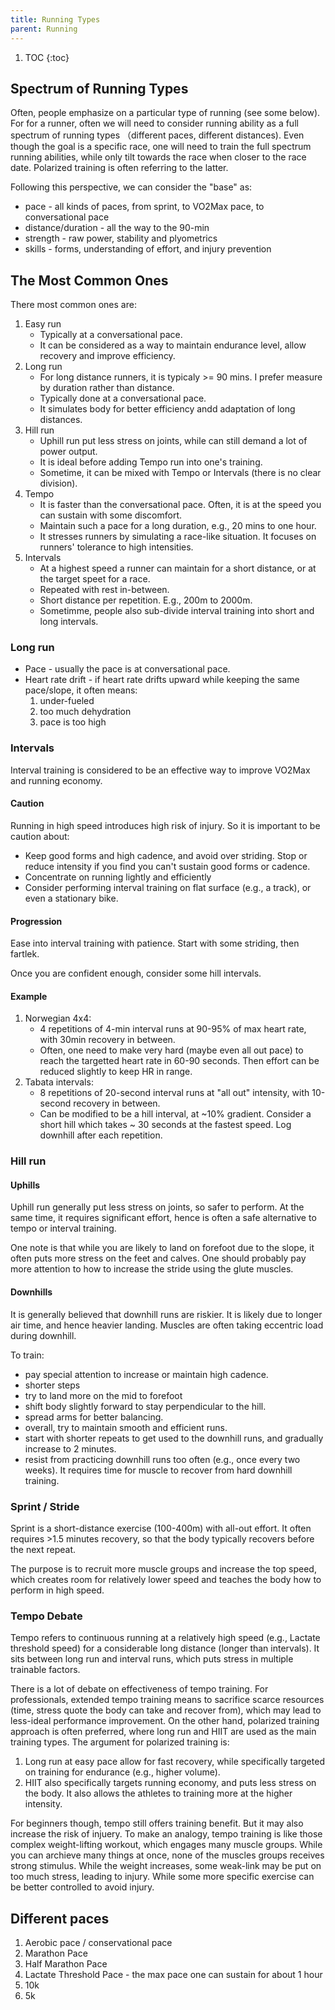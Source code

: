```yaml
---
title: Running Types
parent: Running
---
```


1. TOC
{:toc}

## Spectrum of Running Types

Often, people emphasize on a particular type of running (see some below). For for a runner, often we will need to consider running ability as a full spectrum of running types （different paces, different distances). Even though the goal is a specific race, one will need to train the full spectrum running abilities, while only tilt towards the race when closer to the race date. Polarized training is often referring to the latter.

Following this perspective, we can consider the "base" as:

* pace - all kinds of paces, from sprint, to VO2Max pace, to conversational pace
* distance/duration - all the way to the 90-min 
* strength - raw power, stability and plyometrics
* skills - forms, understanding of effort, and injury prevention




## The Most Common Ones

There most common ones are:

1. Easy run
    * Typically at a conversational pace.
    * It can be considered as a way to maintain endurance level, allow recovery and improve efficiency.
1. Long run
    * For long distance runners, it is typicaly >= 90 mins. I prefer measure by duration rather than distance.
    * Typically done at a conversational pace.
    * It simulates body for better efficiency andd adaptation of long distances.
1. Hill run
    * Uphill run put less stress on joints, while can still demand a lot of power output.
    * It is ideal before adding Tempo run into one's training.
    * Sometime, it can be mixed with Tempo or Intervals (there is no clear division).
1. Tempo
    * It is faster than the conversational pace. Often, it is at the speed you can sustain with some discomfort.
    * Maintain such a pace for a long duration, e.g., 20 mins to one hour.
    * It stresses runners by simulating a race-like situation. It focuses on runners' tolerance to high intensities.
1. Intervals
    * At a highest speed a runner can maintain for a short distance, or at the target speet for a race.
    * Repeated with rest in-between.
    * Short distance per repetition. E.g., 200m to 2000m.
    * Sometimme, people also sub-divide interval training into short and long intervals.

### Long run

* Pace - usually the pace is at conversational pace.
* Heart rate drift - if heart rate drifts upward while keeping the same pace/slope, it often means:
    1. under-fueled
    1. too much dehydration
    1. pace is too high

### Intervals

Interval training is considered to be an effective way to improve VO2Max and running economy.

#### Caution

Running in high speed introduces high risk of injury. So it is important to be caution about:

* Keep good forms and high cadence, and avoid over striding. Stop or reduce intensity if you find you can't sustain good forms or cadence.
* Concentrate on running lightly and efficiently
* Consider performing interval training on flat surface (e.g., a track), or even a stationary bike.

#### Progression

Ease into interval training with patience. Start with some striding, then fartlek.

Once you are confident enough, consider some hill intervals.

#### Example

1. Norwegian 4x4:
    * 4 repetitions of 4-min interval runs at 90-95% of max heart rate, with 30min recovery in between.
    * Often, one need to make very hard (maybe even all out pace) to reach the targetted heart rate in 60-90 seconds. Then effort can be reduced slightly to keep HR in range.
1. Tabata intervals:
    * 8 repetitions of 20-second interval runs at "all out" intensity, with 10-second recovery in between.
    * Can be modified to be a hill interval, at ~10% gradient. Consider a short hill which takes ~ 30 seconds at the fastest speed. Log downhill after each repetition.

### Hill run

#### Uphills

Uphill run generally put less stress on joints, so safer to perform. At the same time, it requires significant effort, hence is often a safe alternative to tempo or interval training.

One note is that while you are likely to land on forefoot due to the slope, it often puts more stress on the feet and calves. One should probably pay more attention to how to increase the stride using the glute muscles.

#### Downhills

It is generally believed that downhill  runs are riskier. It is likely due to longer air time, and hence heavier landing. Muscles are often taking eccentric load during downhill.

To train:

* pay special attention to increase or maintain high cadence.
* shorter steps
* try to land more on the mid to forefoot
* shift body slightly forward to stay perpendicular to the hill.
* spread arms for better balancing.
* overall, try to maintain smooth and efficient runs.
* start with shorter repeats to get used to the downhill runs, and gradually increase to 2 minutes.
* resist from practicing downhill runs too often (e.g., once every two weeks). It requires time for muscle to recover from hard downhill training.

### Sprint / Stride

Sprint is a short-distance exercise (100-400m) with all-out effort. It often requires >1.5 minutes recovery, so that the body typically recovers before the next repeat. 

The purpose is to recruit more muscle groups and increase the top speed, which creates room for relatively lower speed and teaches the body how to perform in high speed.

### Tempo Debate

Tempo refers to continuous running at a relatively high speed (e.g., Lactate threshold speed) for a considerable long distance (longer than intervals). It sits between long run and interval runs, which puts stress in multiple trainable factors.

There is a lot of debate on effectiveness of tempo training. For professionals, extended tempo training means to sacrifice scarce resources (time, stress quote the body can take and recover from), which may lead to less-ideal performance improvement. On the other hand, polarized training approach is often preferred, where long run and HIIT are used as the main training types. The argument for polarized training is:

1. Long run at easy pace allow for fast recovery, while specifically targeted on training for endurance (e.g., higher volume).
1. HIIT also specifically targets running economy, and puts less stress on the body. It also allows the athletes to training more at the higher intensity.

For beginners though, tempo still offers training benefit. But it may also increase the risk of injuery. To make an analogy, tempo training is like those complex weight-lifting workout, which engages many muscle groups. While you can archieve many things at once, none of the muscles groups receives strong stimulus. While the weight increases, some weak-link may be put on too much stress, leading to injury. While some more specific exercise can be better controlled to avoid injury.

## Different paces

1. Aerobic pace / conservational pace
1. Marathon Pace
1. Half Marathon Pace
1. Lactate Threshold Pace - the max pace one can sustain for about 1 hour
1. 10k
1. 5k
